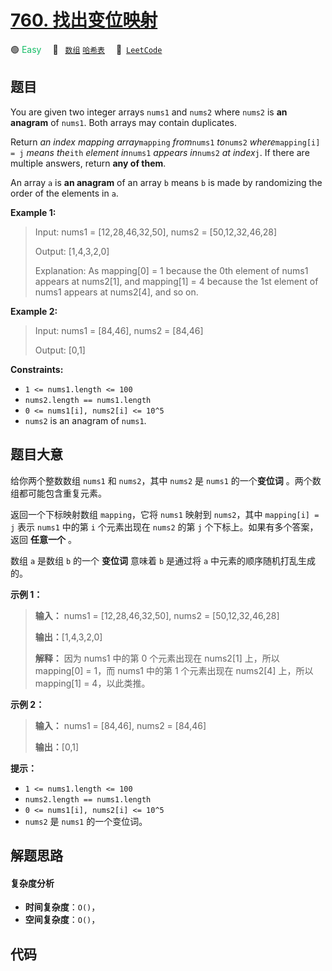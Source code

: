 # [760. 找出变位映射](https://leetcode.com/problems/find-anagram-mappings)

🟢 <font color=#15bd66>Easy</font>&emsp; 🔖&ensp; [`数组`](/tag/array.md) [`哈希表`](/tag/hash-table.md)&emsp; 🔗&ensp;[`LeetCode`](https://leetcode.com/problems/find-anagram-mappings)

## 题目

You are given two integer arrays `nums1` and `nums2` where `nums2` is **an
anagram** of `nums1`. Both arrays may contain duplicates.

Return _an index mapping array_`mapping` _from_`nums1` _to_`nums2`
_where_`mapping[i] = j` _means the_`ith` _element in_`nums1` _appears
in_`nums2` _at index_`j`. If there are multiple answers, return **any of
them**.

An array `a` is **an anagram** of an array `b` means `b` is made by
randomizing the order of the elements in `a`.



**Example 1:**

> Input: nums1 = [12,28,46,32,50], nums2 = [50,12,32,46,28]
> 
> Output: [1,4,3,2,0]
> 
> Explanation: As mapping[0] = 1 because the 0th element of nums1 appears at nums2[1], and mapping[1] = 4 because the 1st element of nums1 appears at nums2[4], and so on.

**Example 2:**

> Input: nums1 = [84,46], nums2 = [84,46]
> 
> Output: [0,1]

**Constraints:**

  * `1 <= nums1.length <= 100`
  * `nums2.length == nums1.length`
  * `0 <= nums1[i], nums2[i] <= 10^5`
  * `nums2` is an anagram of `nums1`.


## 题目大意

给你两个整数数组 `nums1` 和 `nums2`，其中 `nums2` 是 `nums1` 的一个**变位词** 。两个数组都可能包含重复元素。

返回一个下标映射数组 `mapping`，它将 `nums1` 映射到 `nums2`，其中 `mapping[i] = j` 表示 `nums1` 中的第
`i` 个元素出现在 `nums2` 的第 `j` 个下标上。如果有多个答案，返回 **任意一个** 。

数组 `a` 是数组 `b` 的一个 **变位词** 意味着 `b` 是通过将 `a` 中元素的顺序随机打乱生成的。



**示例 1：**

> 
> 
> 
> 
> 
> **输入：** nums1 = [12,28,46,32,50], nums2 = [50,12,32,46,28]
> 
> **输出：**[1,4,3,2,0]
> 
> **解释：** 因为 nums1 中的第 0 个元素出现在 nums2[1] 上，所以 mapping[0] = 1，而 nums1 中的第 1 个元素出现在 nums2[4] 上，所以 mapping[1] = 4，以此类推。
> 
> 

**示例 2：**

> 
> 
> 
> 
> 
> **输入：** nums1 = [84,46], nums2 = [84,46]
> 
> **输出：**[0,1]
> 
> 



**提示：**

  * `1 <= nums1.length <= 100`
  * `nums2.length == nums1.length`
  * `0 <= nums1[i], nums2[i] <= 10^5`
  * `nums2` 是 `nums1` 的一个变位词。


## 解题思路

#### 复杂度分析

- **时间复杂度**：`O()`，
- **空间复杂度**：`O()`，

## 代码

```javascript

```